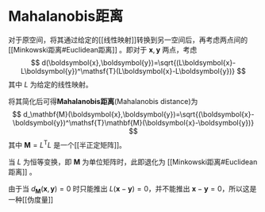 # Mahalanobis距离

对于原空间，将其通过给定的[[线性映射]]转换到另一空间后，再考虑两点间的 [[Minkowski距离#Euclidean距离]] 。即对于 $\mathbf{x},\mathbf{y}$ 两点，考虑
$$ d(\boldsymbol{x},\boldsymbol{y})=\sqrt{(L\boldsymbol{x}-L\boldsymbol{y})^\mathsf{T}(L\boldsymbol{x}-L\boldsymbol{y})} $$
其中 $L$ 为给定的线性映射。

将其简化后可得**Mahalanobis距离**(Mahalanobis distance)为
$$ d_\mathbf{M}(\boldsymbol{x},\boldsymbol{y})=\sqrt{(\boldsymbol{x}-\boldsymbol{y})^\mathsf{T}\mathbf{M}(\boldsymbol{x}-\boldsymbol{y})} $$
其中 $\mathbf{M}=L^\mathsf{T}L$ 是一个[[半正定矩阵]]。

当 $L$ 为恒等变换，即 $\mathbf{M}$ 为单位矩阵时，此即退化为 [[Minkowski距离#Euclidean距离]] 。

由于当 $d_\mathbf{M}(\boldsymbol{x},\boldsymbol{y})=0$ 时只能推出 $L(\boldsymbol{x}-\boldsymbol{y})=0$，并不能推出 $\boldsymbol{x}-\boldsymbol{y}=0$，所以这是一种[[伪度量]]